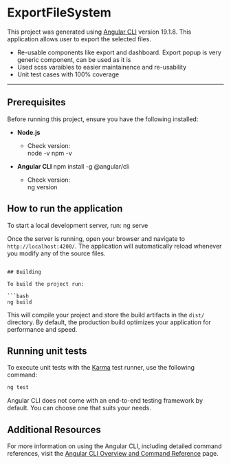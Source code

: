 # ExportFileSystem

This project was generated using [Angular CLI](https://github.com/angular/angular-cli) version 19.1.8. This application allows user to export the selected files.
- Re-usable components like export and dashboard. Export popup is very generic component, can be used as it is 
- Used scss varaibles to easier maintainence and re-usability
- Unit test cases with 100% coverage

------------------------------------------------------------------------------------------------------------------------------
## Prerequisites  
Before running this project, ensure you have the following installed:

- **Node.js**
  - Check version:  
    node -v
    npm -v
    
- **Angular CLI**
   npm install -g @angular/cli
  - Check version:  
    ng version


## How to run the application

To start a local development server, run:
ng serve

Once the server is running, open your browser and navigate to `http://localhost:4200/`. The application will automatically reload whenever you modify any of the source files.

```

## Building

To build the project run:

```bash
ng build
```

This will compile your project and store the build artifacts in the `dist/` directory. By default, the production build optimizes your application for performance and speed.

## Running unit tests

To execute unit tests with the [Karma](https://karma-runner.github.io) test runner, use the following command:

```bash
ng test
```


Angular CLI does not come with an end-to-end testing framework by default. You can choose one that suits your needs.

## Additional Resources

For more information on using the Angular CLI, including detailed command references, visit the [Angular CLI Overview and Command Reference](https://angular.dev/tools/cli) page.
